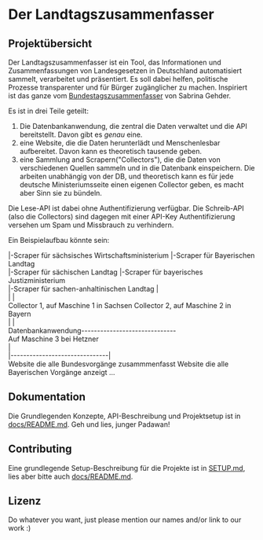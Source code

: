# Der Landtagszusammenfasser

## Projektübersicht

Der Landtagszusammenfasser ist ein Tool, das Informationen und Zusammenfassungen von Landesgesetzen in Deutschland automatisiert sammelt, 
verarbeitet und präsentiert. Es soll dabei helfen, politische Prozesse transparenter und für Bürger zugänglicher zu machen.
Inspiriert ist das ganze vom [Bundestagszusammenfasser](https://bundestagszusammenfasser.de) von Sabrina Gehder.

Es ist in drei Teile geteilt: 
1. Die Datenbankanwendung, die zentral die Daten verwaltet und die API bereitstellt. Davon gibt es _genau_ eine.
2. eine Website, die die Daten herunterlädt und Menschenlesbar aufbereitet. Davon kann es theoretisch tausende geben.
3. eine Sammlung and Scrapern("Collectors"), die die Daten von verschiedenen Quellen sammeln und in die Datenbank einspeichern. Die arbeiten unabhängig von der DB, und theoretisch kann es für jede deutsche Ministeriumsseite einen eigenen Collector geben, es macht aber Sinn sie zu bündeln.

Die Lese-API ist dabei ohne Authentifizierung verfügbar. Die Schreib-API (also die Collectors) sind dagegen mit einer API-Key Authentifizierung versehen um Spam und Missbrauch zu verhindern.

Ein Beispielaufbau könnte sein:

|-Scraper für sächsisches Wirtschaftsministerium  |-Scraper für Bayerischen Landtag  
|-Scraper für sächischen Landtag                  |-Scraper für bayerisches Justizministerium  
|-Scraper für sachen-anhaltinischen Landtag       |  
|                                                 |  
Collector 1, auf Maschine 1 in Sachsen            Collector 2, auf Maschine 2 in Bayern  
                    |                                              |  
                    Datenbankanwendung------------------------------  
                    Auf Maschine 3 bei Hetzner  
                    |  
                    |-------------------------------|  
Website die alle Bundesvorgänge zusammmenfasst      Website die alle Bayerischen Vorgänge anzeigt ...  


## Dokumentation
Die Grundlegenden Konzepte, API-Beschreibung und Projektsetup ist in [docs/README.md](docs/README.md). Geh und lies, junger Padawan!

## Contributing
Eine grundlegende Setup-Beschreibung für die Projekte ist in [SETUP.md](SETUP.md), lies aber bitte auch [docs/README.md](docs/README.md).

## Lizenz

Do whatever you want, just please mention our names and/or link to our work :)